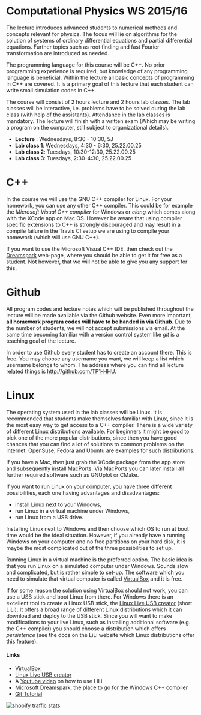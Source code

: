 # Computational Physics WS 2015/16

The lecture introduces advanced students to numerical methods and concepts relevant for physics. The focus will lie on algorithms for the solution of systems of ordinary differential equations and partial differential equations. Further topics such as root finding and fast Fourier transformation are introduced as needed.

The programming language for this course will be C++. No prior programming experience is required, but knowledge of any programming language is beneficial. Within the lecture all basic concepts of programming in C++ are covered. It is a primary goal of this lecture that each student can write small simulation codes in C++.

The course will consist of 2 hours lecture and 2 hours lab classes. The lab classes will be interactive, i.e. problems have to be solved during the lab class (with help of the assistants). Attendance in the lab classes is mandatory. The lecture will finish with a written exam (Which may be writing a program on the computer, still subject to organizational details).

* __Lecture__ : Wednesdays, 8:30 - 10:30, 5J
* __Lab class 1__: Wednesdays, 4:30 - 6:30, 25.22.00.25
* __Lab class 2__: Tuesdays, 10:30-12:30, 25.22.00.25
* __Lab class 3__: Tuesdays, 2:30-4:30, 25.22.00.25

# C++

In the course we will use the GNU C++ compiler for Linux. For your homework, you can use any other C++ compiler. This could be for example the *Microsoft Visual C++ compiler* for Windows or *clang* which comes along with the XCode app on Mac OS. However be aware that using compiler specific extensions to C++ is strongly discouraged and may result in a compile failure in the Travis CI setup we are using to compile your homework (which will use GNU C++).

If you want to use the Microsoft Visual C++ IDE, then check out the [Dreamspark](http://www.dreamspark.com/) web-page, where you should be able to get it for free as a student. Not however, that we will not be able to give you any support for this.

# Github

All program codes and lecture notes which will be published throughout the lecture will be made available via the Github website. Even more important,
**all homework program codes will have to be handed in via Github**.  Due to the number of students, we will not accept submissions via email. At the same time becoming familiar with a version control system like *git* is a teaching goal of the lecture.

In order to use Github every student has to create an account there. This is free. You may choose any username you want, we will keep a list which username belongs to whom. The address where you can find all lecture related things is http://github.com/TP1-HHU.

# Linux

The operating system used in the lab classes will be Linux. It is recommended that students make themselves familiar with Linux, since it is the most easy way to get access to a C++ compiler. There is a wide variety of different Linux distributions available. For beginners it might be good to pick one of the more popular distributions, since then you have good chances that you can find a lot of solutions to common problems on the internet. OpenSuse, Fedora and Ubuntu are examples for such distributions.

If you have a Mac, then just grab the XCode package from the app store and subsequently install [MacPorts](https://www.macports.org/). Via MacPorts you can later install all further required software such as GNUplot or CMake.

If you want to run Linux on your computer, you have three different possibilities, each one having advantages and disadvantages:
- install Linux next to your Windows,
- run Linux in a virtual machine under Windows,
- run Linux from a USB drive.

Installing Linux next to Windows and then choose which OS to run at boot time would be the ideal situation. However, if you already have a running Windows on your computer and no free partitions on your hard disk, it is maybe the most complicated out of the three possibilities to set up.

Running Linux in a virtual machine is the preferred option. The basic idea is that you run Linux on a simulated computer under Windows. Sounds slow and complicated, but is rather simple to set-up. The software which you need to simulate that virtual computer is called [VirtualBox](https://www.virtualbox.org) and it is free.

If for some reason the solution using VirtualBox should not work, you can use a USB stick and boot Linux from there. For Windows there is an excellent tool to create a Linux USB stick, the [Linux Live USB creator](http://www.linuxliveusb.com) (short LiLi). It offers a broad range of different Linux distributions which it can download and deploy to the USB stick. Since you will want to make modifications to your live Linux, such as installing additional software (e.g. the C++ compiler) you should choose a distribution which offers *persistence* (see the docs on the LiLi website which Linux distributions offer this feature).

#### Links
- [VirtualBox](https://www.virtualbox.org)
- [Linux Live USB creator](http://www.linuxliveusb.com)
- A [Youtube video](https://www.youtube.com/watch?v=yYMLSpBdRec) on how to use LiLi
- [Microsoft Dreamspark](http://www.dreamspark.com/), the place to go for the Windows C++ compiler
- [Git Tutorial](https://www.atlassian.com/git/)


<a title="shopify traffic stats"
href="http://statcounter.com/shopify/" target="_blank"><img
src="http://c.statcounter.com/10700535/0/6a6346c3/1/"
alt="shopify traffic stats" style="border:none;"></a>
